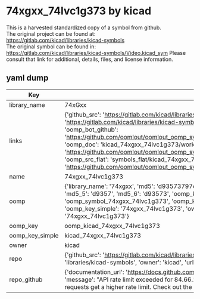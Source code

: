 # 74xgxx_74lvc1g373 by kicad  
This is a harvested standardized copy of a symbol from github.  
The original project can be found at:  
https://gitlab.com/kicad/libraries/kicad-symbols  
The original symbol can be found in:
https://gitlab.com/kicad/libraries/kicad-symbols/Video.kicad_sym
Please consult that link for additional, details, files, and license information.  
## yaml dump  
| Key | Value |  
| --- | --- |  
| library_name | 74xGxx |  
| links | {'github_src': 'https://gitlab.com/kicad/libraries/kicad-symbols/Video.kicad_sym', 'github_src_repo': 'https://gitlab.com/kicad/libraries/kicad-symbols', 'oomp_bot': 'kicad_74xgxx_74lvc1g373/working', 'oomp_bot_github': 'https://github.com/oomlout/oomlout_oomp_symbol_bot/tree/main/kicad_74xgxx_74lvc1g373/working', 'oomp_doc': 'kicad_74xgxx_74lvc1g373/working', 'oomp_doc_github': 'https://github.com/oomlout/oomlout_oomp_symbol_doc/tree/main/kicad_74xgxx_74lvc1g373/working', 'oomp_src_flat': 'symbols_flat/kicad_74xgxx_74lvc1g373/working', 'oomp_src_flat_github': 'https://github.com/oomlout/oomlout_oomp_symbol_src/tree/main/kicad_74xgxx_74lvc1g373/working'} |  
| name | 74xgxx_74lvc1g373 |  
| oomp | {'library_name': '74xgxx', 'md5': 'd93573797e42f76ae452fcfd36f457cf', 'md5_10': 'd93573797e', 'md5_5': 'd9357', 'md5_6': 'd93573', 'oomp_key': 'oomp_74xgxx_74lvc1g373', 'oomp_key_extra': 'oomp_symbol_74xgxx_74lvc1g373', 'oomp_key_full': 'oomp_symbol_74xgxx_74lvc1g373_d93573', 'oomp_key_simple': '74xgxx_74lvc1g373', 'owner_name': 'kicad', 'symbol_name': '74xgxx_74lvc1g373'} |  
| oomp_key | oomp_kicad_74xgxx_74lvc1g373 |  
| oomp_key_simple | kicad_74xgxx_74lvc1g373 |  
| owner | kicad |  
| repo | {'github_src': 'https://gitlab.com/kicad/libraries/kicad-symbols/Video.kicad_sym', 'name': 'libraries/kicad-symbols', 'owner': 'kicad', 'url': 'https://gitlab.com/kicad/libraries/kicad-symbols'} |  
| repo_github | {'documentation_url': 'https://docs.github.com/rest/overview/resources-in-the-rest-api#rate-limiting', 'message': "API rate limit exceeded for 84.66.173.59. (But here's the good news: Authenticated requests get a higher rate limit. Check out the documentation for more details.)"} |  

